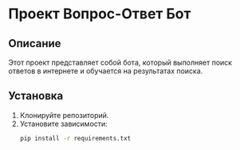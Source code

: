 # Проект Вопрос-Ответ Бот

## Описание
Этот проект представляет собой бота, который выполняет поиск ответов в интернете и обучается на результатах поиска.

## Установка
1. Клонируйте репозиторий.
2. Установите зависимости:
   ```sh
   pip install -r requirements.txt